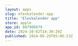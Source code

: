 ```yaml
---
layout: apps
slug: elevkalender-app
title: "Elevkalender app"
store: apple
app_id: 887900879
date: 2024-10-02T14:39:29Z
published: 2014-06-29T05:06:23Z
---
```

